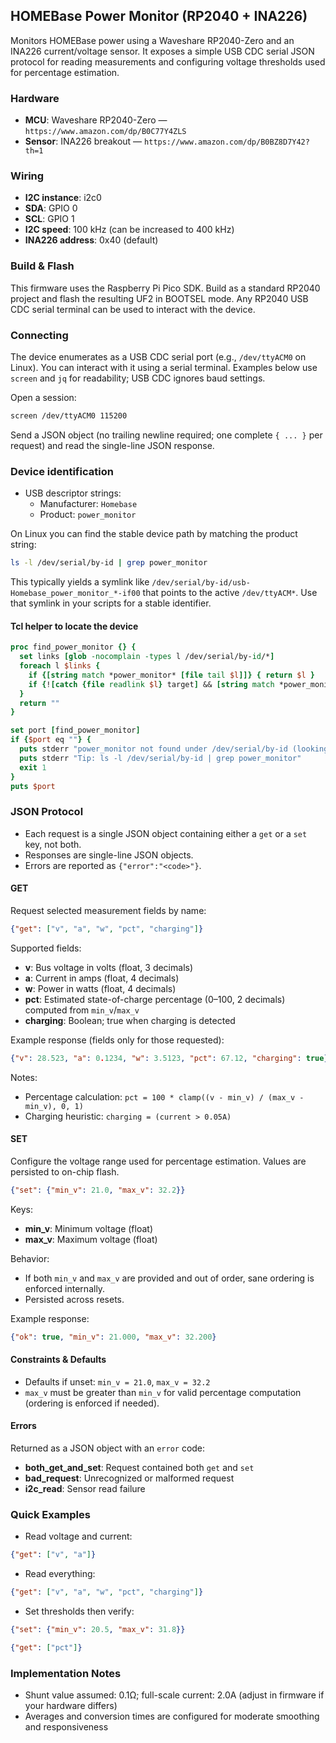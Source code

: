 ## HOMEBase Power Monitor (RP2040 + INA226)

Monitors HOMEBase power using a Waveshare RP2040-Zero and an INA226 current/voltage sensor. It exposes a simple USB CDC serial JSON protocol for reading measurements and configuring voltage thresholds used for percentage estimation.

### Hardware
- **MCU**: Waveshare RP2040-Zero — `https://www.amazon.com/dp/B0C77Y4ZLS`
- **Sensor**: INA226 breakout — `https://www.amazon.com/dp/B0BZ8D7Y42?th=1`

### Wiring
- **I2C instance**: i2c0
- **SDA**: GPIO 0
- **SCL**: GPIO 1
- **I2C speed**: 100 kHz (can be increased to 400 kHz)
- **INA226 address**: 0x40 (default)

### Build & Flash
This firmware uses the Raspberry Pi Pico SDK. Build as a standard RP2040 project and flash the resulting UF2 in BOOTSEL mode. Any RP2040 USB CDC serial terminal can be used to interact with the device.

### Connecting
The device enumerates as a USB CDC serial port (e.g., `/dev/ttyACM0` on Linux). You can interact with it using a serial terminal. Examples below use `screen` and `jq` for readability; USB CDC ignores baud settings.

Open a session:
```bash
screen /dev/ttyACM0 115200
```

Send a JSON object (no trailing newline required; one complete `{ ... }` per request) and read the single-line JSON response.

### Device identification
- USB descriptor strings:
  - Manufacturer: `Homebase`
  - Product: `power_monitor`

On Linux you can find the stable device path by matching the product string:
```bash
ls -l /dev/serial/by-id | grep power_monitor
```
This typically yields a symlink like `/dev/serial/by-id/usb-Homebase_power_monitor_*-if00` that points to the active `/dev/ttyACM*`. Use that symlink in your scripts for a stable identifier.

#### Tcl helper to locate the device
```tcl
proc find_power_monitor {} {
  set links [glob -nocomplain -types l /dev/serial/by-id/*]
  foreach l $links {
    if {[string match *power_monitor* [file tail $l]]} { return $l }
    if {![catch {file readlink $l} target] && [string match *power_monitor* $target]} { return $l }
  }
  return ""
}

set port [find_power_monitor]
if {$port eq ""} {
  puts stderr "power_monitor not found under /dev/serial/by-id (looking for *power_monitor*)."
  puts stderr "Tip: ls -l /dev/serial/by-id | grep power_monitor"
  exit 1
}
puts $port
```

### JSON Protocol
- Each request is a single JSON object containing either a `get` or a `set` key, not both.
- Responses are single-line JSON objects.
- Errors are reported as `{"error":"<code>"}`.

#### GET
Request selected measurement fields by name:
```json
{"get": ["v", "a", "w", "pct", "charging"]}
```

Supported fields:
- **v**: Bus voltage in volts (float, 3 decimals)
- **a**: Current in amps (float, 4 decimals)
- **w**: Power in watts (float, 4 decimals)
- **pct**: Estimated state-of-charge percentage (0–100, 2 decimals) computed from `min_v`/`max_v`
- **charging**: Boolean; true when charging is detected

Example response (fields only for those requested):
```json
{"v": 28.523, "a": 0.1234, "w": 3.5123, "pct": 67.12, "charging": true}
```

Notes:
- Percentage calculation: `pct = 100 * clamp((v - min_v) / (max_v - min_v), 0, 1)`
- Charging heuristic: `charging = (current > 0.05A)`

#### SET
Configure the voltage range used for percentage estimation. Values are persisted to on-chip flash.
```json
{"set": {"min_v": 21.0, "max_v": 32.2}}
```

Keys:
- **min_v**: Minimum voltage (float)
- **max_v**: Maximum voltage (float)

Behavior:
- If both `min_v` and `max_v` are provided and out of order, sane ordering is enforced internally.
- Persisted across resets.

Example response:
```json
{"ok": true, "min_v": 21.000, "max_v": 32.200}
```

#### Constraints & Defaults
- Defaults if unset: `min_v = 21.0`, `max_v = 32.2`
- `max_v` must be greater than `min_v` for valid percentage computation (ordering is enforced if needed).

#### Errors
Returned as a JSON object with an `error` code:
- **both_get_and_set**: Request contained both `get` and `set`
- **bad_request**: Unrecognized or malformed request
- **i2c_read**: Sensor read failure

### Quick Examples
- Read voltage and current:
```json
{"get": ["v", "a"]}
```

- Read everything:
```json
{"get": ["v", "a", "w", "pct", "charging"]}
```

- Set thresholds then verify:
```json
{"set": {"min_v": 20.5, "max_v": 31.8}}
```
```json
{"get": ["pct"]}
```

### Implementation Notes
- Shunt value assumed: 0.1Ω; full-scale current: 2.0A (adjust in firmware if your hardware differs)
- Averages and conversion times are configured for moderate smoothing and responsiveness



